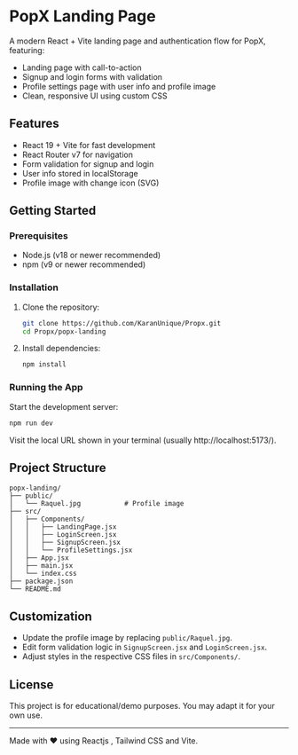 
# PopX Landing Page

A modern React + Vite landing page and authentication flow for PopX, featuring:
- Landing page with call-to-action
- Signup and login forms with validation
- Profile settings page with user info and profile image
- Clean, responsive UI using custom CSS

## Features
- React 19 + Vite for fast development
- React Router v7 for navigation
- Form validation for signup and login
- User info stored in localStorage
- Profile image with change icon (SVG)

## Getting Started

### Prerequisites
- Node.js (v18 or newer recommended)
- npm (v9 or newer recommended)

### Installation
1. Clone the repository:
	```sh
	git clone https://github.com/KaranUnique/Propx.git
	cd Propx/popx-landing
	```
2. Install dependencies:
	```sh
	npm install
	```

### Running the App
Start the development server:
```sh
npm run dev
```
Visit the local URL shown in your terminal (usually http://localhost:5173/).

## Project Structure
```
popx-landing/
├── public/
│   └── Raquel.jpg           # Profile image
├── src/
│   ├── Components/
│   │   ├── LandingPage.jsx
│   │   ├── LoginScreen.jsx
│   │   ├── SignupScreen.jsx
│   │   └── ProfileSettings.jsx
│   ├── App.jsx
│   ├── main.jsx
│   └── index.css
├── package.json
└── README.md
```

## Customization
- Update the profile image by replacing `public/Raquel.jpg`.
- Edit form validation logic in `SignupScreen.jsx` and `LoginScreen.jsx`.
- Adjust styles in the respective CSS files in `src/Components/`.

## License
This project is for educational/demo purposes. You may adapt it for your own use.

---
Made with ❤️ using Reactjs , Tailwind CSS and Vite.
